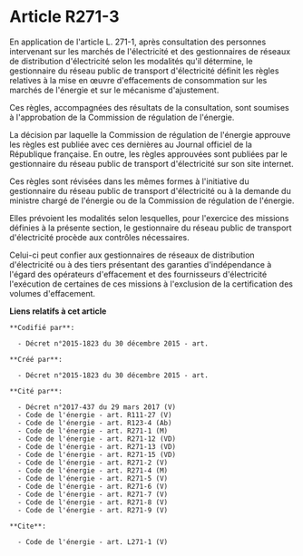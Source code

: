 # Article R271-3

En application de l'article L. 271-1, après consultation des personnes intervenant sur les marchés de l'électricité et des
gestionnaires de réseaux de distribution d'électricité selon les modalités qu'il détermine, le gestionnaire du réseau public
de transport d'électricité définit les règles relatives à la mise en œuvre d'effacements de consommation sur les marchés de
l'énergie et sur le mécanisme d'ajustement. 

Ces règles, accompagnées des résultats de la consultation, sont soumises à l'approbation de la Commission de régulation de
l'énergie. 

La décision par laquelle la Commission de régulation de l'énergie approuve les règles est publiée avec ces dernières au
Journal officiel de la République française. En outre, les règles approuvées sont publiées par le gestionnaire du réseau
public de transport d'électricité sur son site internet. 

Ces règles sont révisées dans les mêmes formes à l'initiative du gestionnaire du réseau public de transport d'électricité ou
à la demande du ministre chargé de l'énergie ou de la Commission de régulation de l'énergie. 

Elles prévoient les modalités selon lesquelles, pour l'exercice des missions définies à la présente section, le gestionnaire
du réseau public de transport d'électricité procède aux contrôles nécessaires. 

Celui-ci peut confier aux gestionnaires de réseaux de distribution d'électricité ou à des tiers présentant des garanties
d'indépendance à l'égard des opérateurs d'effacement et des fournisseurs d'électricité l'exécution de certaines de ces
missions à l'exclusion de la certification des volumes d'effacement.

**Liens relatifs à cet article**

	**Codifié par**:

	  - Décret n°2015-1823 du 30 décembre 2015 - art.

	**Créé par**:

	  - Décret n°2015-1823 du 30 décembre 2015 - art.

	**Cité par**:

	  - Décret n°2017-437 du 29 mars 2017 (V)
	  - Code de l'énergie - art. R111-27 (V)
	  - Code de l'énergie - art. R123-4 (Ab)
	  - Code de l'énergie - art. R271-1 (M)
	  - Code de l'énergie - art. R271-12 (VD)
	  - Code de l'énergie - art. R271-13 (VD)
	  - Code de l'énergie - art. R271-15 (VD)
	  - Code de l'énergie - art. R271-2 (V)
	  - Code de l'énergie - art. R271-4 (M)
	  - Code de l'énergie - art. R271-5 (V)
	  - Code de l'énergie - art. R271-6 (V)
	  - Code de l'énergie - art. R271-7 (V)
	  - Code de l'énergie - art. R271-8 (V)
	  - Code de l'énergie - art. R271-9 (V)

	**Cite**:

	  - Code de l'énergie - art. L271-1 (V)
